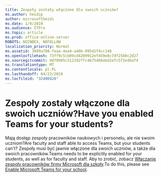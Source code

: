 ```yaml
---
title: Zespoły zostały włączone dla swoich uczniów?
ms.author: heidip
author: microsoftheidi
ms.date: 1/9/2019
ms.audience: ITPro
ms.topic: article
ms.prod: office-online-server
ROBOTS: NOINDEX, NOFOLLOW
localization_priority: Normal
ms.assetid: 3899a788-feaa-4ea4-a40b-09542f4cc148
ms.openlocfilehash: 73ff9c5cb09cd4209912ef459e8c7df2560c2d27
ms.sourcegitcommit: 9d78905c512192ffc4675468abd2efc5f2e4baf4
ms.translationtype: MT
ms.contentlocale: pl-PL
ms.lasthandoff: 04/23/2019
ms.locfileid: "32400428"
---
```

# <a name="have-you-enabled-teams-for-your-students"></a><span data-ttu-id="d7244-102">Zespoły zostały włączone dla swoich uczniów?</span><span class="sxs-lookup"><span data-stu-id="d7244-102">Have you enabled Teams for your students?</span></span>


<span data-ttu-id="d7244-103">Mają dostęp zespoły pracowników naukowych i personelu, ale nie swoim uczniom?</span><span class="sxs-lookup"><span data-stu-id="d7244-103">Are faculty and staff able to access Teams, but your students can't?</span></span> <span data-ttu-id="d7244-104">Zespoły musi być jawnie włączone dla swoich uczniów, a także dla swoich pracowników.</span><span class="sxs-lookup"><span data-stu-id="d7244-104">Teams needs to be explicitly enabled for your students, as well as for faculty and staff.</span></span> <span data-ttu-id="d7244-105">Aby to zrobić, zobacz [Włączanie zespoły pracowników firmy Microsoft dla szkoły](https://docs.microsoft.com/education/get-started/enable-microsoft-teams).</span><span class="sxs-lookup"><span data-stu-id="d7244-105">To do this, please see [Enable Microsoft Teams for your school](https://docs.microsoft.com/education/get-started/enable-microsoft-teams).</span></span>
  

